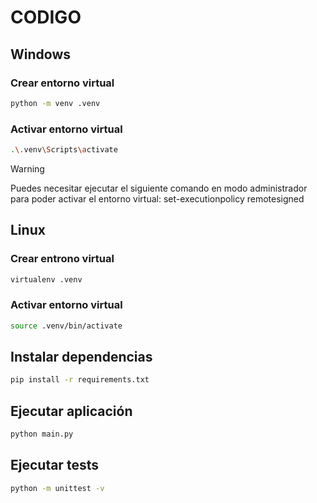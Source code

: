 # CODIGO

## Windows

### Crear entorno virtual

```bash
python -m venv .venv
```

### Activar entorno virtual

```bash
.\.venv\Scripts\activate
```

> [!WARNING]
> Puedes necesitar ejecutar el siguiente comando en modo administrador para poder activar el entorno virtual: set-executionpolicy remotesigned

## Linux

### Crear entrono virtual

```bash
virtualenv .venv
```

### Activar entorno virtual

```bash
source .venv/bin/activate
```

## Instalar dependencias

```bash
pip install -r requirements.txt
```

## Ejecutar aplicación

```bash
python main.py
```

## Ejecutar tests

```bash
python -m unittest -v
```